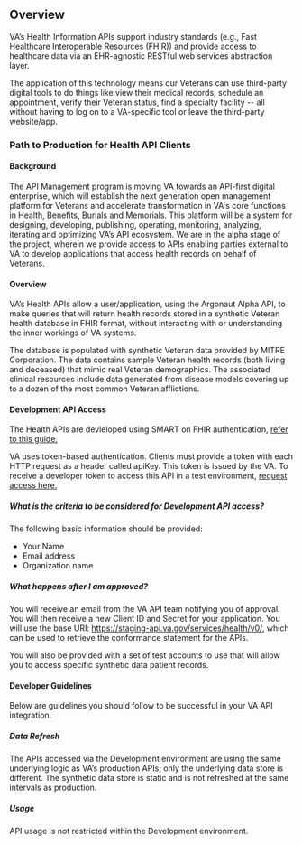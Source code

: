 ## Overview

VA’s Health Information APIs support industry standards (e.g., Fast Healthcare Interoperable Resources (FHIR)) and provide access to healthcare data via an EHR-agnostic RESTful web services abstraction layer. 

The application of this technology means our Veterans can use third-party digital tools to do things like view their medical records, schedule an appointment, verify their Veteran status, find a specialty facility -- all without having to log on to a VA-specific tool or leave the third-party website/app.

### Path to Production for Health API Clients

#### Background

The API Management program is moving VA towards an API-first digital enterprise, which will establish the next generation open management platform for Veterans and accelerate transformation in VA's core functions in Health, Benefits, Burials and Memorials. This platform will be a system for designing, developing, publishing, operating, monitoring, analyzing, iterating and optimizing VA’s API ecosystem. We are in the alpha stage of the project, wherein we provide access to APIs enabling parties external to VA to develop applications that access health records on behalf of Veterans.

#### Overview

VA’s Health APIs allow a user/application, using the Argonaut Alpha API, to make queries that will return health records stored in a synthetic Veteran health database in FHIR format, without interacting with or understanding the inner workings of VA systems.

The database is populated with synthetic Veteran data provided by MITRE Corporation. The data contains sample Veteran health records (both living and deceased) that mimic real Veteran demographics. The associated clinical resources include data generated from disease models covering up to a dozen of the most common Veteran afflictions. 

#### Development API Access

The Health APIs are devleloped using SMART on FHIR authentication, [refer to this guide.](http://hl7.org/fhir/smart-app-launch/)

VA uses token-based authentication. Clients must provide a token with each HTTP request as a header called apiKey. This token is issued by the VA. To receive a developer token to access this API in a test environment, [request access here.](https://developer.va.gov/apply)

##### What is the criteria to be considered for Development API access?

The following basic information should be provided:

- Your Name
- Email address
- Organization name

##### What happens after I am approved?

You will receive an email from the VA API team notifying you of approval. You will then receive a new Client ID and Secret for your application. You will use the base URI: https://staging-api.va.gov/services/health/v0/, which can be used to retrieve the conformance statement for the APIs.

You will also be provided with a set of test accounts to use that will allow you to access specific synthetic data patient records. 

#### Developer Guidelines

Below are guidelines you should follow to be successful in your VA API integration.

##### Data Refresh

The APIs accessed via the Development environment are using the same underlying logic as VA’s production APIs; only the underlying data store is different. The synthetic data store is static and is not refreshed at the same intervals as production. 

##### Usage

API usage is not restricted within the Development environment.

